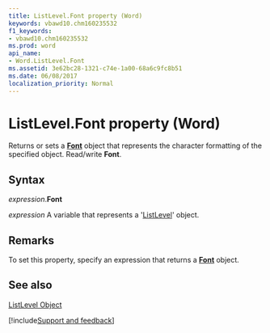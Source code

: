 ```yaml
---
title: ListLevel.Font property (Word)
keywords: vbawd10.chm160235532
f1_keywords:
- vbawd10.chm160235532
ms.prod: word
api_name:
- Word.ListLevel.Font
ms.assetid: 3e62bc28-1321-c74e-1a00-68a6c9fc8b51
ms.date: 06/08/2017
localization_priority: Normal
---
```



# ListLevel.Font property (Word)

Returns or sets a  **[Font](Word.Font.md)** object that represents the character formatting of the specified object. Read/write **Font**.


## Syntax

_expression_.**Font**

_expression_ A variable that represents a '[ListLevel](Word.ListLevel.md)' object.


## Remarks

To set this property, specify an expression that returns a  **[Font](Word.Font.md)** object.


## See also


[ListLevel Object](Word.ListLevel.md)

[!include[Support and feedback](~/includes/feedback-boilerplate.md)]